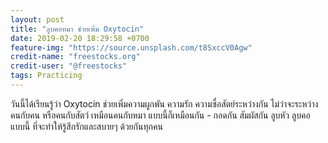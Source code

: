 ```yaml
---
layout: post
title: "ลูบคอหมา ช่วยเพิ่ม Oxytocin"
date: 2019-02-20 18:29:58 +0700
feature-img: "https://source.unsplash.com/t8SxccV0Agw"
credit-name: "freestocks.org"
credit-user: "@freestocks"
tags: Practicing
---
```

วันนี้ได้เรียนรู้ว่า Oxytocin ช่วยเพิ่มความผูกพัน ความรัก ความซื่อสัตย์ระหว่างกัน ไม่ว่าจะระหว่างคนกับคน หรือคนกับสัตว์ เหมือนคนกับหมา แบบนี้ก็เหมือนกัน - กอดกัน สัมผัสกัน ลูบหัว ลูบคอ แบบนี้ ที่จะทำให้รู้สึกรักและสบายๆ ด้วยกันทุกคน
